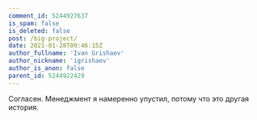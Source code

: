 ```yaml
---
comment_id: 5244927637
is_spam: false
is_deleted: false
post: /big-project/
date: 2021-01-28T09:46:15Z
author_fullname: 'Ivan Grishaev'
author_nickname: 'igrishaev'
author_is_anon: false
parent_id: 5244922429
---
```


<p>Согласен. Менеджмент я намеренно упустил, потому что это другая история.</p>
